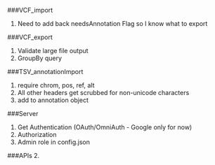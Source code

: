 ###VCF_import
1. Need to add back needsAnnotation Flag so I know what to export

###VCF_export
1.  Validate large file output
2.  GroupBy query

###TSV_annotationImport
1. require chrom, pos, ref, alt
2. All other headers get scrubbed for non-unicode characters
3. add to annotation object
 
###Server
1.  Get Authentication (OAuth/OmniAuth - Google only for now)
2.  Authorization
3.  Admin role in config.json

###APIs
2. 

